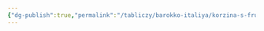 ```yaml
---
{"dg-publish":true,"permalink":"/tabliczy/barokko-italiya/korzina-s-fruktami/","dgPassFrontmatter":true}
---
```



